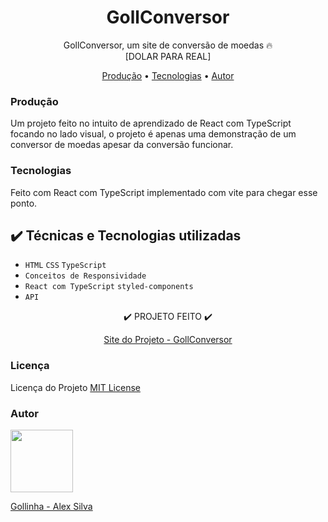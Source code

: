 <h1 align="center">
	GollConversor
</h1>
<p align ="center">
	GollConversor, um site de conversão de moedas 🔥 <br> [DOLAR PARA REAL]
</p>
<p align="center">
 <a href="#producao">Produção</a> • 
 <a href="#tecnologias">Tecnologias</a> • 
 <a href="#autor">Autor</a>
</p>

### Produção
<p>
 Um projeto feito no intuito de aprendizado de React com TypeScript focando no lado visual, o projeto é apenas uma demonstração de um conversor de moedas apesar da conversão funcionar.
</p>

### Tecnologias
<p>
 Feito com React com TypeScript implementado com vite para chegar esse ponto.
</p>

## ✔️ Técnicas e Tecnologias utilizadas 
 - ``HTML`` ``CSS`` ``TypeScript``
 - ``Conceitos de Responsividade``
 - ``React com TypeScript`` ``styled-components``
 - ``API``

<p align="center">
✔️ PROJETO FEITO ✔️
</p>

<p align="center">
 <a href="https://forelinks.vercel.app/">Site do Projeto - GollConversor</a>
</p>

### Licença

Licença do Projeto [MIT License](./LICENSE)

### Autor
[<img width="100px" src="https://github.com/devalex16.png"/><div>Gollinha - Alex Silva</div>](https://github.com/devalex16)
